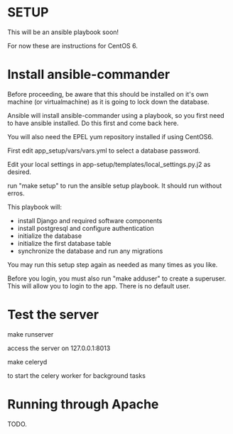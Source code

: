 SETUP
=====

This will be an ansible playbook soon!

For now these are instructions for CentOS 6.

Install ansible-commander
=========================

Before proceeding, be aware that this should be installed on it's own 
machine (or virtualmachine) as it is going to lock down the database.

Ansible will install ansible-commander using a playbook, so you first
need to have ansible installed.  Do this first and come back here.

You will also need the EPEL yum repository installed if using CentOS6.

First edit app_setup/vars/vars.yml to select a database password.

Edit your local settings in app-setup/templates/local_settings.py.j2
as desired.

run "make setup" to run the ansible setup playbook.  It should run
without erros.

This playbook will:

  * install Django and required software components
  * install postgresql and configure authentication
  * initialize the database
  * initialize the first database table
  * synchronize the database and run any migrations

You may run this setup step again as needed as many times
as you like.

Before you login, you must also run "make adduser" to create
a superuser.  This will allow you to login to the app.  There
is no default user.

Test the server
===============

make runserver

access the server on 127.0.0.1:8013

make celeryd

to start the celery worker for background tasks

Running through Apache
======================

TODO.



